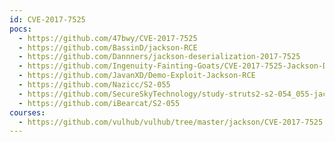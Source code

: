 ```yaml
---
id: CVE-2017-7525
pocs:
  - https://github.com/47bwy/CVE-2017-7525
  - https://github.com/BassinD/jackson-RCE
  - https://github.com/Dannners/jackson-deserialization-2017-7525
  - https://github.com/Ingenuity-Fainting-Goats/CVE-2017-7525-Jackson-Deserialization-Lab
  - https://github.com/JavanXD/Demo-Exploit-Jackson-RCE
  - https://github.com/Nazicc/S2-055
  - https://github.com/SecureSkyTechnology/study-struts2-s2-054_055-jackson-cve-2017-7525_cve-2017-15095
  - https://github.com/iBearcat/S2-055
courses:
  - https://github.com/vulhub/vulhub/tree/master/jackson/CVE-2017-7525
---
```

